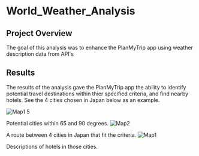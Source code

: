 # World_Weather_Analysis
## Project Overview 
The goal of this analysis was to enhance the PlanMyTrip app using weather description data from API's 
## Results 
The results of the analysis gave the PlanMyTrip app the ability to identify potential travel destinations within thier specified criteria, and find nearby hotels. See the 4 cities chosen in Japan below as an example. 

![Map1 5](https://user-images.githubusercontent.com/111031608/204683007-1e583048-8bb2-46af-8c9f-8b82672ee909.png)

 Potential cities within 65 and 90 degrees. 
![Map2](https://user-images.githubusercontent.com/111031608/204683028-374d05df-a1cd-48b8-9fea-aed5f3980e75.png)

 A route between 4 cities in Japan that fit the criteria. 
![Map1](https://user-images.githubusercontent.com/111031608/204683042-0f67e739-8c0f-4f11-9ca5-c32b0bb9643c.png)

 Descriptions of hotels in those cities. 
